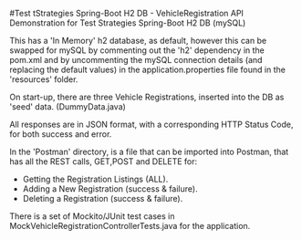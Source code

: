 #Test tStrategies Spring-Boot H2 DB - VehicleRegistration API
Demonstration for Test Strategies Spring-Boot H2 DB (mySQL)

This has a 'In Memory' h2 database, as default, however this can be swapped for mySQL by commenting out the 'h2' dependency in the pom.xml and by 
uncommenting the mySQL connection details (and replacing the default values) in the application.properties file found in the 'resources' folder.

On start-up, there are three Vehicle Registrations, inserted into the DB as 'seed' data. (DummyData.java)

All responses are in JSON format, with a corresponding HTTP Status Code, for both success and error.

In the 'Postman' directory, is a file that can be imported into Postman, that has all the REST calls, GET,POST and DELETE for: 
  * Getting the Registration Listings (ALL).
  * Adding a New Registration (success & failure). 
  * Deleting a Registration (success & failure).
  
There is a set of Mockito/JUnit test cases in MockVehicleRegistrationControllerTests.java for the application.
